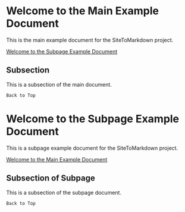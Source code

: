 ﻿# Welcome to the Main Example Document

This is the main example document for the SiteToMarkdown project.

[Welcome to the Subpage Example Document](#welcome-to-the-subpage-example-document)

## Subsection

This is a subsection of the main document.

    Back to Top

# Welcome to the Subpage Example Document

This is a subpage example document for the SiteToMarkdown project.

[Welcome to the Main Example Document](#welcome-to-the-main-example-document)

## Subsection of Subpage

This is a subsection of the subpage document.

    Back to Top